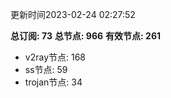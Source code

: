 更新时间2023-02-24 02:27:52

**总订阅: 73**
**总节点: 966**
**有效节点: 261**
- v2ray节点: 168
- ss节点: 59
- trojan节点: 34
